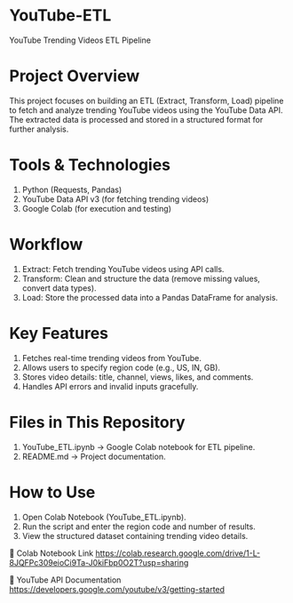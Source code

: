 # YouTube-ETL
YouTube Trending Videos ETL Pipeline

# Project Overview
This project focuses on building an ETL (Extract, Transform, Load) pipeline to fetch and analyze trending YouTube videos using the YouTube Data API. The extracted data is processed and stored in a structured format for further analysis.

# Tools & Technologies
1. Python (Requests, Pandas)
2. YouTube Data API v3 (for fetching trending videos)
3. Google Colab (for execution and testing)

# Workflow
1. Extract: Fetch trending YouTube videos using API calls.
2. Transform: Clean and structure the data (remove missing values, convert data types).
3. Load: Store the processed data into a Pandas DataFrame for analysis.

# Key Features

1. Fetches real-time trending videos from YouTube.
2. Allows users to specify region code (e.g., US, IN, GB).
3. Stores video details: title, channel, views, likes, and comments.
4. Handles API errors and invalid inputs gracefully.

# Files in This Repository

1. YouTube_ETL.ipynb → Google Colab notebook for ETL pipeline.
2. README.md → Project documentation.

# How to Use

1. Open Colab Notebook (YouTube_ETL.ipynb).
2. Run the script and enter the region code and number of results.
3. View the structured dataset containing trending video details.

🔗 Colab Notebook Link
https://colab.research.google.com/drive/1-L-8JQFPc309eioCi9Ta-J0kiFbp0O2T?usp=sharing

🔗 YouTube API Documentation
https://developers.google.com/youtube/v3/getting-started


